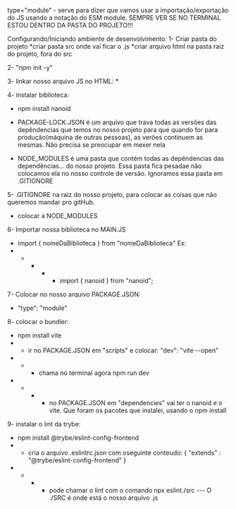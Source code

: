 type="module" - serve para dizer que vamos usar a importação/exportação do JS  usando a notação do ESM module.
SEMPRE VER SE NO TERMINAL ESTOU DENTRO DA PASTA DO PROJETO!!!

Configurando/Iniciando ambiente de desenvolvimento:
1- Criar pasta do projeto
*criar pasta src onde vai ficar o .js
*criar arquivo html na pasta raiz do projeto, fora do src

2- "npm init -y"

3- linkar nosso arquivo JS no HTML:
*<script src="./src/main.js" type="module"></script>

4- instalar biblioteca:
* npm install nanoid

* PACKAGE-LOCK.JSON é um arquivo que trava todas as versões das depêndencias que temos no nosso projeto para que quando for para produção(máquina de outras pessoas), as verões continuem as mesmas. Não precisa se preocupar em mexer nela

* NODE_MODULES é uma pasta que contém todas as depêndencias das dependências... do nosso projeto. Essa pasta fica pesadae não colocamos ela no nosso controle de versão. Ignoramos essa pasta em .GITIGNORE

5- .GITIGNORE na raiz do nosso projeto, para colocar as coisas que não queremos mandar pro gitHub.
* colocar a NODE_MODULES

6- Importar nossa biblioteca no MAIN.JS
* import { nomeDaBiblioteca } from "nomeDaBiblioteca" Ex:
* * * * * import { nanoid } from "nanoid";

7- Colocar no nosso arquivo PACKAGE.JSON: 
* "type": "module"

8- colocar o bundler:
* npm install vite
* * ir no PACKAGE.JSON em "scripts" e colocar: "dev": "vite --open"
* * * chama no terminal agora npm run dev
* * * * no PACKAGE.JSON em "dependencies" vai ter o nanoid e o vite. Que foram os pacotes que instalei, usando o npm install

9- instalar o lint da trybe:
* npm install @trybe/eslint-config-frontend
* * cria o arquivo .eslintrc.json com oseguinte conteudo:
{
  "extends" : "@trybe/eslint-config-frontend"
}
* * * * pode chamar o lint com o comando npx eslint./src --- O ./SRC é onde está o nosso arquivo .js